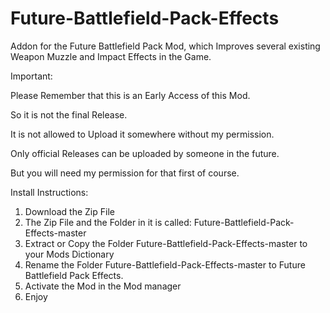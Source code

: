 # Future-Battlefield-Pack-Effects

Addon for the Future Battlefield Pack Mod, which Improves several existing Weapon Muzzle and Impact Effects in the Game.

Important:

Please Remember that this is an Early Access of this Mod.

So it is not the final Release.

It is not allowed to Upload it somewhere without my permission.

Only official Releases can be uploaded by someone in the future.

But you will need my permission for that first of course.

Install Instructions:
1) Download the Zip File 
2) The Zip File and the Folder in it is called: Future-Battlefield-Pack-Effects-master
3) Extract or Copy the Folder Future-Battlefield-Pack-Effects-master to your Mods Dictionary 
4) Rename the Folder Future-Battlefield-Pack-Effects-master to Future Battlefield Pack Effects. 
5) Activate the Mod in the Mod manager 
6) Enjoy 

